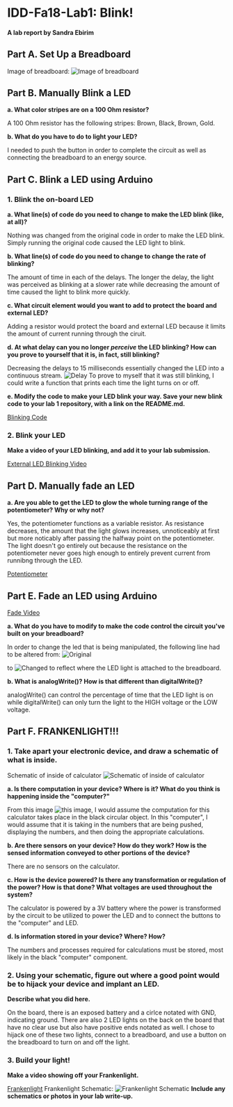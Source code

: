 # IDD-Fa18-Lab1: Blink!

#### A lab report by Sandra Ebirim


## Part A. Set Up a Breadboard

Image of breadboard: ![Image of breadboard](https://github.com/sandraebirim/IDD-Fa18-Lab1/blob/master/breadboard.jpeg)


## Part B. Manually Blink a LED

**a. What color stripes are on a 100 Ohm resistor?**
 
 A 100 Ohm resistor has the following stripes: Brown, Black, Brown, Gold. 
 
**b. What do you have to do to light your LED?**

I needed to push the button in order to complete the circuit as well as connecting the breadboard to an energy source. 

## Part C. Blink a LED using Arduino

### 1. Blink the on-board LED

**a. What line(s) of code do you need to change to make the LED blink (like, at all)?**

Nothing was changed from the original code in order to make the LED blink. Simply running the original code caused the LED light to blink. 

**b. What line(s) of code do you need to change to change the rate of blinking?**

The amount of time in each of the delays. The longer the delay, the light was perceived as blinking at a slower rate while decreasing the amount of time caused the light to blink more quickly. 

**c. What circuit element would you want to add to protect the board and external LED?**

Adding a resistor would protect the board and external LED because it limits the amount of current running through the ciruit. 
 
**d. At what delay can you no longer *perceive* the LED blinking? How can you prove to yourself that it is, in fact, still blinking?**

Decreasing the delays to 15 milliseconds essentially changed the LED into a continuous stream. 
![Delay](https://github.com/sandraebirim/IDD-Fa18-Lab1/blob/master/delay.png)
To prove to myself that it was still blinking, I could write a function that prints each time the light turns on or off. 

**e. Modify the code to make your LED blink your way. Save your new blink code to your lab 1 repository, with a link on the README.md.**

[Blinking Code](https://github.com/sandraebirim/IDD-Fa18-Lab1/blob/master/blink.ino)

### 2. Blink your LED

**Make a video of your LED blinking, and add it to your lab submission.**

[External LED Blinking Video](https://youtu.be/97DIe4FubD4)


## Part D. Manually fade an LED

**a. Are you able to get the LED to glow the whole turning range of the potentiometer? Why or why not?**

Yes, the potentiometer functions as a variable resistor. As resistance decreases, the amount that the light glows increases, unnoticeably at first but more noticably after passing the halfway point on the potentiometer. The light doesn't go entirely out because the resistance on the potentiometer never goes high enough to entirely prevent current from runnibng through the LED. 

[Potentiometer](https://youtu.be/mG-0--jWLEM)

## Part E. Fade an LED using Arduino

[Fade Video](https://youtu.be/EdQN_qhOrHM)

**a. What do you have to modify to make the code control the circuit you've built on your breadboard?**

In order to change the led that is being manipulated, the following line had to be altered from: 
![Original](https://github.com/sandraebirim/IDD-Fa18-Lab1/blob/master/int9.png)

to ![Changed](https://github.com/sandraebirim/IDD-Fa18-Lab1/blob/master/int11.png) to reflect where the LED light is attached to the breadboard. 

**b. What is analogWrite()? How is that different than digitalWrite()?**

analogWrite() can control the percentage of time that the LED light is on while digitalWrite() can only turn the light to the HIGH voltage or the LOW voltage. 

## Part F. FRANKENLIGHT!!!

### 1. Take apart your electronic device, and draw a schematic of what is inside. 

Schematic of inside of calculator ![Schematic of inside of calculator](https://github.com/sandraebirim/IDD-Fa18-Lab1/blob/master/calculator%20system%20design.jpeg) 

**a. Is there computation in your device? Where is it? What do you think is happening inside the "computer?"**

From this image ![this image](https://github.com/sandraebirim/IDD-Fa18-Lab1/blob/master/calculator.jpeg), I would assume the computation for this calculator takes place in the black circular object. In this "computer", I would assume that it is taking in the numbers that are being pushed, displaying the numbers, and then doing the appropriate calculations. 

**b. Are there sensors on your device? How do they work? How is the sensed information conveyed to other portions of the device?**

There are no sensors on the calculator. 

**c. How is the device powered? Is there any transformation or regulation of the power? How is that done? What voltages are used throughout the system?**

The calculator is powered by a 3V battery where the power is transformed by the circuit to be utilized to power the LED and to connect the buttons to the "computer" and LED. 

**d. Is information stored in your device? Where? How?**

The numbers and processes required for calculations must be stored, most likely in the black "computer" component. 

### 2. Using your schematic, figure out where a good point would be to hijack your device and implant an LED.

**Describe what you did here.**

On the board, there is an exposed battery and a cirlce notated with GND, indicating ground. There are also 2 LED lights on the back on the board that have no clear use but also have positive ends notated as well. I chose to hijack one of these two lights, connect to a breadboard, and use a button on the breadboard to turn on and off the light. 

### 3. Build your light!

**Make a video showing off your Frankenlight.**

[Frankenlight](https://youtu.be/f7pST5Y3Xb0)
Frankenlight Schematic: ![Frankenlight Schematic](https://github.com/sandraebirim/IDD-Fa18-Lab1/blob/master/frankenlight.jpeg)
**Include any schematics or photos in your lab write-up.**

